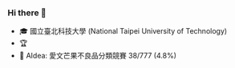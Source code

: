 ### Hi there 👋

<!--
**AllenSu1/AllenSu1** is a ✨ _special_ ✨ repository because its `README.md` (this file) appears on your GitHub profile.

Here are some ideas to get you started:

- 🔭 I’m currently working on ...
- 🌱 I’m currently learning ...
- 👯 I’m looking to collaborate on ...
- 🤔 I’m looking for help with ...
- 💬 Ask me about ...
- 📫 How to reach me: ...
- 😄 Pronouns: ...
- ⚡ Fun fact: ...
-->
<!-- <img height="160" align="center" src="https://github-profile-trophy.vercel.app/?username=AllenSu1&column=7&margin-w=5" /> -->

- 🎓 國立臺北科技大學 (National Taipei University of Technology)
- 🏆 
- 🏅 AIdea: 愛文芒果不良品分類競賽 38/777 (4.8%)


<!-- <img height="160" align="lift" src="https://github-readme-stats.vercel.app/api?username=AllenSu1&show_icons=True&count_private=True" /> -->
